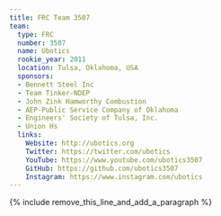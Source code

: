 ```yaml
---
title: FRC Team 3507
team:
  type: FRC
  number: 3507
  name: Ubotics
  rookie_year: 2011
  location: Tulsa, Oklahoma, USA
  sponsors:
  - Bennett Steel Inc
  - Team Tinker-NDEP
  - John Zink Hamworthy Combustion
  - AEP-Public Service Company of Oklahoma
  - Engineers' Society of Tulsa, Inc.
  - Union Hs
  links:
    Website: http://ubotics.org
    Twitter: https://twitter.com/ubotics
    YouTube: https://www.youtube.com/ubotics3507
    GitHub: https://github.com/ubotics3507
    Instagram: https://www.instagram.com/ubotics
---
```


{% include remove_this_line_and_add_a_paragraph %}